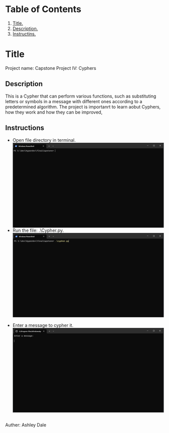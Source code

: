 # Table of Contents
1. [ Title. ](#title)
2. [ Description. ](#desc)
2. [ Instructins. ](#inst)

<a name="title"></a>
<h1> Title </h1>
Project name: Capstone Project IV: Cyphers

<h2> Description </h2>
<a name="desc"></a>
This is a Cypher that can perform various functions, such as substituting letters or symbols in a message with different ones according to a predetermined algorithm.
The project is importanrt to learn aobut Cyphers, how they work and how they can be improved,



<h2> Instructions </h2>
<a name="inst"></a>

<ul>
    <li>
        Open file directory in terminal. <br/>
        <img style="display:block;" src="https://github.com/ashleydale/finalCapstone/blob/master/Screenshot1.png" width="500px">
    </li>
    <li>
        Run the file: .\Cypher.py. <br/>
        <img style="display:block;" src="https://github.com/ashleydale/finalCapstone/blob/master/Screenshot2.png" width="500px"><br/>
     </li>
    <li> 
        Enter a message to cypher it. <br/>
        <img style="display:block;" src="https://github.com/ashleydale/finalCapstone/blob/master/Screenshot3.png" width="500px"><br/>
    </li>
</ul>

Auther: Ashley Dale